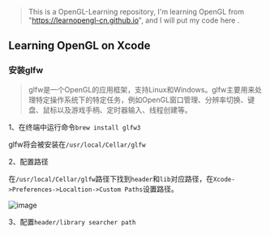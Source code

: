 > This is a OpenGL-Learning repository, I'm learning OpenGL from "https://learnopengl-cn.github.io", and I will put my code here .

## Learning OpenGL on Xcode

### 安装glfw

> glfw是一个OpenGL的应用框架，支持Linux和Windows。glfw主要用来处理特定操作系统下的特定任务，例如OpenGL窗口管理、分辨率切换、键盘、鼠标以及游戏手柄、定时器输入、线程创建等。

1、在终端中运行命令`brew install glfw3`

glfw将会被安装在`/usr/local/Cellar/glfw`

2、配置路径

在`/usr/local/Cellar/glfw`路径下找到`header`和`lib`对应路径，在`Xcode->Preferences->Localtion->Custom Paths`设置路径。

![image](https://github.com/Orient-ZY/OpenGL-Learning/blob/master/img/Localtion.png)

3、配置`header/library searcher path`


